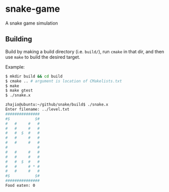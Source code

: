 # snake-game
A snake game simulation

## Building

Build by making a build directory (i.e. `build/`), run `cmake` in that dir, and then use `make` to build the desired target.

Example:

``` bash
$ mkdir build && cd build
$ cmake .. # argument is location of CMakelists.txt
$ make
$ make gtest
$ ./snake.x
```

```bash
zhajio@ubuntu:~/github/snake/build$ ./snake.x 
Enter filename: ../level.txt
###############
#$           $#
#   #     #   #
#   #     #   #
#   #  $  #   #
#   #     #   #
#   #     #   #
#             #
#   #     #   #
#   #     #   #
#   #  $  #   #
#   #     # * #
#   #     #   #
#$           $#
###############
Food eaten: 0
```
